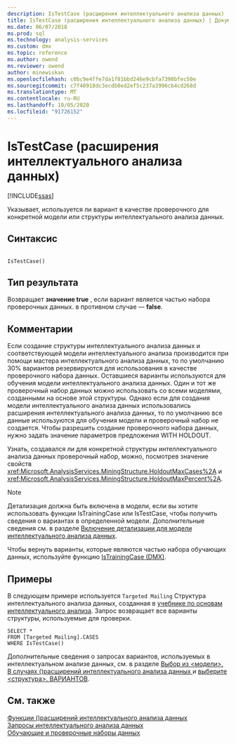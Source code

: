 ```yaml
---
description: IsTestCase (расширения интеллектуального анализа данных)
title: IsTestCase (расширения интеллектуального анализа данных) | Документация Майкрософт
ms.date: 06/07/2018
ms.prod: sql
ms.technology: analysis-services
ms.custom: dmx
ms.topic: reference
ms.author: owend
ms.reviewer: owend
author: minewiskan
ms.openlocfilehash: c0bc9e4ffe7da1f81bbd246e9cbfa7398bfec50e
ms.sourcegitcommit: c7f40918dc3ecdb0ed2ef5c237a3996cb4cd268d
ms.translationtype: MT
ms.contentlocale: ru-RU
ms.lasthandoff: 10/05/2020
ms.locfileid: "91726152"
---
```

# <a name="istestcase-dmx"></a>IsTestCase (расширения интеллектуального анализа данных)
[!INCLUDE[ssas](../includes/applies-to-version/ssas.md)]

  Указывает, используется ли вариант в качестве проверочного для конкретной модели или структуры интеллектуального анализа данных.  
  
## <a name="syntax"></a>Синтаксис  
  
```  
  
IsTestCase()  
```  
  
## <a name="result-type"></a>Тип результата  
 Возвращает **значение true** , если вариант является частью набора проверочных данных. в противном случае — **false**.  
  
## <a name="remarks"></a>Комментарии  
 Если создание структуры интеллектуального анализа данных и соответствующей модели интеллектуального анализа производится при помощи мастера интеллектуального анализа данных, то по умолчанию 30% вариантов резервируются для использования в качестве проверочного набора данных. Оставшиеся варианты используются для обучения модели интеллектуального анализа данных. Один и тот же проверочный набор данных можно использовать со всеми моделями, созданными на основе этой структуры. Однако если для создания модели интеллектуального анализа данных использовались расширения интеллектуального анализа данных, то по умолчанию все данные используются для обучения модели и проверочный набор не создается. Чтобы разрешить создание проверочного набора данных, нужно задать значение параметров предложения WITH HOLDOUT.  
  
 Узнать, создавался ли для конкретной структуры интеллектуального анализа данных проверочный набор, можно, посмотрев значение свойств <xref:Microsoft.AnalysisServices.MiningStructure.HoldoutMaxCases%2A> и <xref:Microsoft.AnalysisServices.MiningStructure.HoldoutMaxPercent%2A>.  
  
> [!NOTE]  
>  Детализация должна быть включена в модели, если вы хотите использовать функции IsTrainingCase или IsTestCase, чтобы получить сведения о вариантах в определенной модели. Дополнительные сведения см. в разделе [Включение детализации для модели интеллектуального анализа данных](/analysis-services/data-mining/enable-drillthrough-for-a-mining-model).  
  
 Чтобы вернуть варианты, которые являются частью набора обучающих данных, используйте функцию [IsTrainingCase &#40;DMX&#41;](../dmx/istrainingcase-dmx.md).  
  
## <a name="examples"></a>Примеры  
 В следующем примере используется `Targeted Mailing` Структура интеллектуального анализа данных, созданная в [учебнике по основам интеллектуального анализа](/previous-versions/sql/sql-server-2016/ms167167(v=sql.130)). Запрос возвращает все варианты структуры, используемые для проверки.  
  
```  
SELECT *  
FROM [Targeted Mailing].CASES  
WHERE IsTestCase()  
```  
  
 Дополнительные сведения о запросах вариантов, используемых в интеллектуальном анализе данных, см. в разделе [Выбор из &#60;модели&#62;. В случаях &#40;&#41;расширений интеллектуального анализа данных ](../dmx/select-from-model-cases-dmx.md) и [выберите &#60;структура&#62;. ВАРИАНТОВ](../dmx/select-from-structure-cases.md).  
  
## <a name="see-also"></a>См. также  
 [Функции &#40;&#41;расширений интеллектуального анализа данных ](../dmx/functions-dmx.md)   
 [Запросы интеллектуального анализа данных](/analysis-services/data-mining/data-mining-queries)   
 [Обучающие и проверочные наборы данных](/analysis-services/data-mining/training-and-testing-data-sets)  
  
